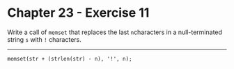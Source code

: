 # Chapter 23 - Exercise 11

Write a call of `memset` that replaces the last `n`characters in a null-terminated string `s` with `!` characters.

---

```
memset(str + (strlen(str) - n), '!', n);
```
